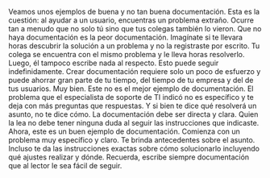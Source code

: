 Veamos unos ejemplos de buena y no tan buena documentación. Esta es la cuestión: al ayudar a un usuario, encuentras un problema extraño. Ocurre tan a menudo que no solo tú sino que tus colegas también lo vieron. Que no haya documentación es la peor documentación. Imagínate si te llevara horas descubrir la solución a un problema y no la registraste por escrito. Tu colega se encuentra con el mismo problema y le lleva horas resolverlo. Luego, él tampoco escribe nada al respecto. Esto puede seguir indefinidamente. Crear documentación requiere solo un poco de esfuerzo y puede ahorrar gran parte de tu tiempo, del tiempo de tu empresa y del de tus usuarios. Muy bien. Este no es el mejor ejemplo de documentación. El problema que el especialista de soporte de TI indicó no es específico y te deja con más preguntas que respuestas. Y si bien te dice qué resolverá un asunto, no te dice cómo. La documentación debe ser directa y clara. Quien la lea no debe tener ninguna duda al seguir las instrucciones que indicaste. Ahora, este es un buen ejemplo de documentación. Comienza con un problema muy específico y claro. Te brinda antecedentes sobre el asunto. Incluso te da las instrucciones exactas sobre cómo solucionarlo incluyendo qué ajustes realizar y dónde. Recuerda, escribe siempre documentación que al lector le sea fácil de seguir.